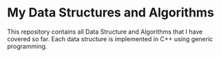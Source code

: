 # My Data Structures and Algorithms
This repository contains all Data Structure and Algorithms that I have covered so far. Each data structure is implemented in C++ using generic programming. 
